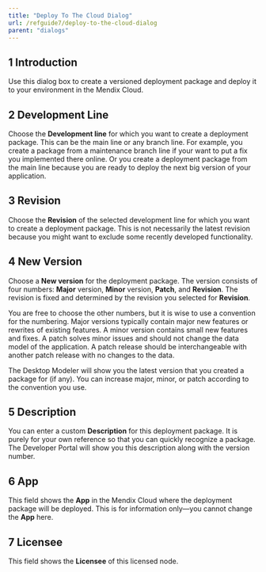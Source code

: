 ```yaml
---
title: "Deploy To The Cloud Dialog"
url: /refguide7/deploy-to-the-cloud-dialog
parent: "dialogs"
---
```


## 1 Introduction

Use this dialog box to create a versioned deployment package and deploy it to your environment in the Mendix Cloud.

## 2 Development Line

Choose the **Development line** for which you want to create a deployment package. This can be the main line or any branch line. For example, you create a package from a maintenance branch line if your want to put a fix you implemented there online. Or you create a deployment package from the main line because you are ready to deploy the next big version of your application.

## 3 Revision

Choose the **Revision** of the selected development line for which you want to create a deployment package. This is not necessarily the latest revision because you might want to exclude some recently developed functionality.

## 4 New Version

Choose a **New version** for the deployment package. The version consists of four numbers: **Major** version, **Minor** version, **Patch**, and **Revision**. The revision is fixed and determined by the revision you selected for **Revision**.

You are free to choose the other numbers, but it is wise to use a convention for the numbering. Major versions typically contain major new features or rewrites of existing features. A minor version contains small new features and fixes. A patch solves minor issues and should not change the data model of the application. A patch release should be interchangeable with another patch release with no changes to the data.

The Desktop Modeler will show you the latest version that you created a package for (if any). You can increase major, minor, or patch according to the convention you use.

## 5 Description

You can enter a custom **Description** for this deployment package. It is purely for your own reference so that you can quickly recognize a package. The Developer Portal will show you this description along with the version number.

## 6 App

This field shows the **App** in the Mendix Cloud where the deployment package will be deployed. This is for information only—you cannot change the **App** here.

## 7 Licensee
This field shows the **Licensee** of this licensed node.
